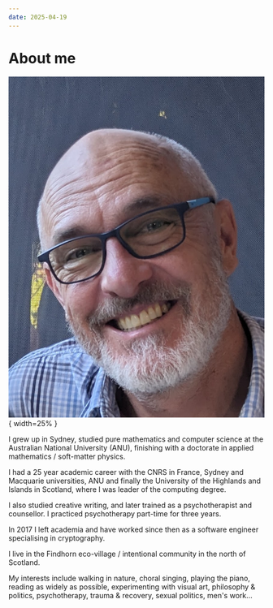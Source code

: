 ```yaml
---
date: 2025-04-19
---
```


# About me

![Mugshot](assets/2024-01-19-blue-check-shirt.jpg){ width=25% }

I grew up in Sydney, studied pure mathematics and computer science at the
Australian National University (ANU), finishing with a doctorate in applied
mathematics / soft-matter physics.

I had a 25 year academic career with the CNRS in France, Sydney and Macquarie
universities, ANU and finally the University of the Highlands and Islands in
Scotland, where I was leader of the computing degree.

I also studied creative writing, and later trained as a psychotherapist and
counsellor. I practiced psychotherapy part-time for three years.

In 2017 I left academia and have worked since then as a software engineer
specialising in cryptography.

I live in the Findhorn eco-village / intentional community in the north of
Scotland.

My interests include walking in nature, choral singing, playing the piano,
reading as widely as possible, experimenting with visual art, philosophy &
politics, psychotherapy, trauma & recovery, sexual politics, men's work...

